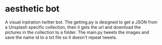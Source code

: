 aesthetic bot
===============
A visual inpiration twitter bot.
The getimg.py is designed to get a JSON from a Unsplash specific collection, then it gets the url and download the pictures in the collection to a folder.
The main.py tweets the images and save the name id to a txt file so it doesn't repeat tweets.